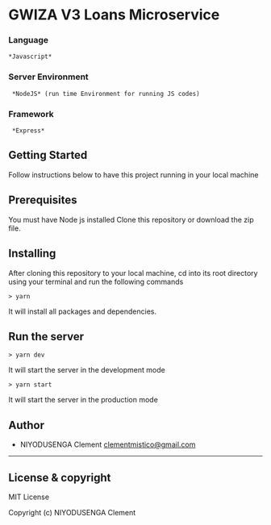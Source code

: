 # GWIZA V3 Loans Microservice


### Language
```
*Javascript*
```
### Server Environment
```
 *NodeJS* (run time Environment for running JS codes)
 ```
### Framework
```
 *Express*
 ```
## Getting Started
Follow instructions below to have this project running in your local machine
## Prerequisites
You must have Node js installed
Clone this repository or download the zip file.

## Installing
After cloning this repository to your local machine, cd into its root directory using your terminal and run the following commands

```
> yarn
```

It will install all packages and dependencies.

## Run the server
```
> yarn dev
```
It will start the server in the development mode

```
> yarn start
```
It will start the server in the production mode

## Author
- NIYODUSENGA Clement <clementmistico@gmail.com>

---

## License & copyright
MIT License

Copyright (c) NIYODUSENGA Clement

